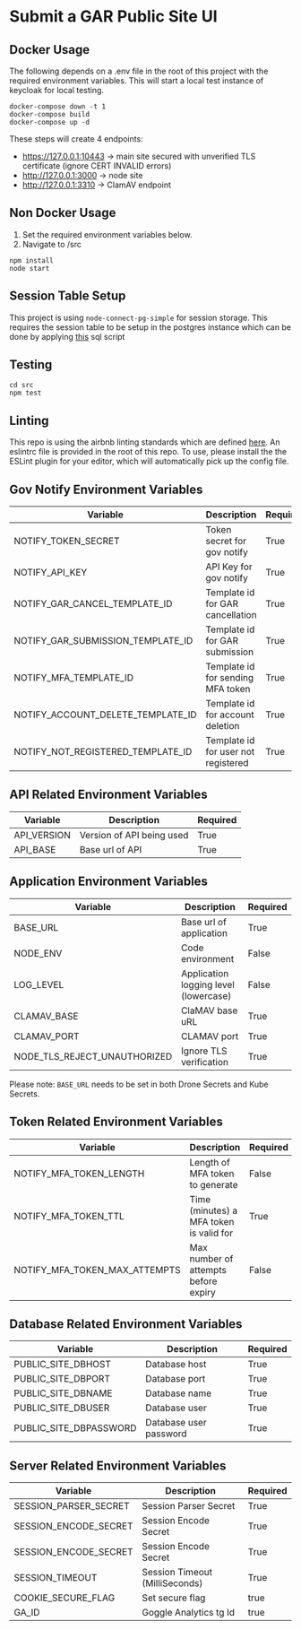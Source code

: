 # Submit a GAR Public Site UI

## Docker Usage
The following depends on a .env file in the root of this project with the required environment variables. This will start a local test instance of keycloak for local testing.

```
docker-compose down -t 1
docker-compose build
docker-compose up -d
```

These steps will create 4 endpoints:
- https://127.0.0.1:10443 -> main site secured with unverified TLS certificate (ignore CERT INVALID errors)
- http://127.0.0.1:3000 -> node site
- http://127.0.0.1:3310 -> ClamAV endpoint


## Non Docker Usage
1. Set the required environment variables below.
2. Navigate to /src

```
npm install
node start
```

## Session Table Setup 
This project is using `node-connect-pg-simple` for session storage. 
This requires the session table to be setup in the postgres instance which 
can be done by applying [this](https://github.com/voxpelli/node-connect-pg-simple/blob/master/table.sql) sql script

## Testing

```
cd src
npm test
```

## Linting
This repo is using the airbnb linting standards which are defined [here](https://github.com/airbnb/javascript).
An eslintrc file is provided in the root of this repo.
To use, please install the the ESLint plugin for your editor,
which will automatically pick up the config file.

## Gov Notify Environment Variables
| Variable                          | Description                       | Required |
| ---                               | ---                               | ---      |
| NOTIFY_TOKEN_SECRET               | Token secret for gov notify       | True     |
| NOTIFY_API_KEY                    | API Key for gov notify            | True     |
| NOTIFY_GAR_CANCEL_TEMPLATE_ID     | Template id for GAR cancellation  | True     |
| NOTIFY_GAR_SUBMISSION_TEMPLATE_ID | Template id for GAR submission    | True     |
| NOTIFY_MFA_TEMPLATE_ID            | Template id for sending MFA token | True     |
| NOTIFY_ACCOUNT_DELETE_TEMPLATE_ID | Template id for account deletion  | True     |
| NOTIFY_NOT_REGISTERED_TEMPLATE_ID | Template id for user not registered  | True     |


## API Related Environment Variables
| Variable            | Description                        | Required |
| ---                 | ---                                | ---      |
| API_VERSION         | Version of API being used          | True     |
| API_BASE            | Base url of API                    | True     |


## Application Environment Variables
| Variable                    | Description                           | Required |
| ---                         | ---                                   | ---      |
| BASE_URL                    | Base url of application               | True     |
| NODE_ENV                    | Code environment                      | False    |
| LOG_LEVEL                   | Application logging level (lowercase) | False    |
| CLAMAV_BASE                 | ClaMAV base uRL                       | True     |
| CLAMAV_PORT                 | CLAMAV port                           | True     |
| NODE_TLS_REJECT_UNAUTHORIZED| Ignore TLS verification               | True     |

Please note: `BASE_URL` needs to be set in both Drone Secrets and Kube Secrets.

## Token Related Environment Variables
| Variable                      | Description                             | Required |
| ---                           | ---                                     | ---      |
| NOTIFY_MFA_TOKEN_LENGTH       | Length of MFA token to generate         | False    |
| NOTIFY_MFA_TOKEN_TTL          | Time (minutes) a MFA token is valid for | True     |
| NOTIFY_MFA_TOKEN_MAX_ATTEMPTS | Max number of attempts before expiry    | False    |


## Database Related Environment Variables
| Variable               | Description            | Required |
| ---                    | ---                    | ---      |
| PUBLIC_SITE_DBHOST     | Database host          | True     |
| PUBLIC_SITE_DBPORT     | Database port          | True     |
| PUBLIC_SITE_DBNAME     | Database name          | True     |
| PUBLIC_SITE_DBUSER     | Database user          | True     |
| PUBLIC_SITE_DBPASSWORD | Database user password | True     |

## Server Related Environment Variables
| Variable              | Description                    | Required |
| ---                   | ---                            | ---      |
| SESSION_PARSER_SECRET | Session Parser Secret          | True     |
| SESSION_ENCODE_SECRET | Session Encode Secret          | True     |
| SESSION_ENCODE_SECRET | Session Encode Secret          | True     |
| SESSION_TIMEOUT       | Session Timeout (MilliSeconds) | True     |
| COOKIE_SECURE_FLAG    | Set secure flag                | true     |
| GA_ID                 | Goggle Analytics tg Id         | true     |
